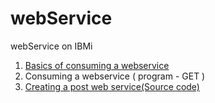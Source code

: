 # webService
webService on IBMi


1.  [Basics of consuming a webservice](./basics.md)
2.  Consuming a webservice ( program - GET )
3.  [Creating a post web service(Source code)](./postwebservice)
